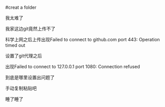 #creat a folder

我太难了 


我家这边git竟然上传不了 


科学上网之后上传出现Failed to connect to github.com port 443: Operation timed out


设置了git代理之后


出现Failed to connect to 127.0.0.1 port 1080: Connection refused


到底是哪里设置出问题了


手动复制粘贴吧


睡了睡了
